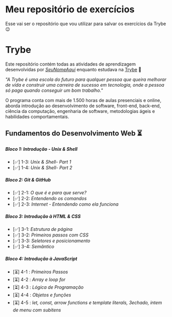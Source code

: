 # Meu repositório de exercícios
Esse vai ser o repositório que vou utilizar para salvar os exercícios da Trybe 😉

# Trybe

Este repositório contém todas as atividades de aprendizagem desenvolvidas por _[SeuNomeAqui](LinkDoSeuLinkedinAqui)_ enquanto estudava na [Trybe](https://www.betrybe.com/) :rocket:

_"A Trybe é uma escola do futuro para qualquer pessoa que queira melhorar de vida e construir uma carreira de sucesso em tecnologia, onde a pessoa só paga quando conseguir um bom trabalho."_

O programa conta com mais de 1.500 horas de aulas presenciais e online, aborda introdução ao desenvolvimento de software, front-end, back-end, ciência da computação, engenharia de software, metodologias ágeis e habilidades comportamentais.

## Fundamentos do Desenvolvimento Web :hourglass_flowing_sand:

##### Bloco 1: Introdução - Unix & Shell

- [:white_check_mark:] 1-3: _Unix & Shell- Part 1_
- [:white_check_mark:] 1-4: _Unix & Shell- Part 2_

##### Bloco 2: Git & GitHub

- [:white_check_mark:] 2-1: _O que é e para que serve?_
- [:white_check_mark:] 2-2: _Entendendo os comandos_
- [:white_check_mark:] 2-3: _Internet - Entendendo como ela funciona_

##### Bloco 3: Introdução à HTML & CSS

- [:white_check_mark:] 3-1: _Estrutura de página_
- [:white_check_mark:] 3-2: _Primeiros passos com CSS_
- [:white_check_mark:] 3-3: _Seletores e posicionamento_
- [:white_check_mark:] 3-4: _Semãntico_

##### Bloco 4: Introdução à JavaScript

- [:hourglass_flowing_sand:] 4-1 : _Primeiros Passos_
- [:hourglass_flowing_sand:] 4-2 : _Array e loop for_
- [:hourglass_flowing_sand:] 4-3 : _Lógica de Programação_
- [:hourglass_flowing_sand:] 4-4 : _Objetos e funções_
- [:hourglass_flowing_sand:] 4-5 : _let, const, arrow functions e template literals, 3echado, intem de menu com subitens_